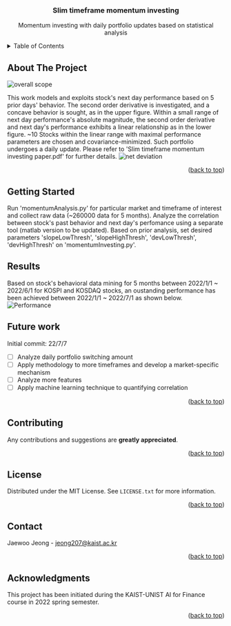 
<div id="top"></div>
<!--
*** Thanks for checking out the Best-README-Template. If you have a suggestion
*** that would make this better, please fork the repo and create a pull request
*** or simply open an issue with the tag "enhancement".
*** Don't forget to give the project a star!
*** Thanks again! Now go create something AMAZING! :D
-->



<!-- PROJECT SHIELDS -->
<!--
*** I'm using markdown "reference style" links for readability.
*** Reference links are enclosed in brackets [ ] instead of parentheses ( ).
*** See the bottom of this document for the declaration of the reference variables
*** for contributors-url, forks-url, etc. This is an optional, concise syntax you may use.
*** https://www.markdownguide.org/basic-syntax/#reference-style-links
-->

<h3 align="center">Slim timeframe momentum investing</h3>

  <p align="center">
    Momentum investing with daily portfolio updates based on statistical analysis
    <br />
  </p>
</div>



<!-- TABLE OF CONTENTS -->
<details>
  <summary>Table of Contents</summary>
  <ol>
    <li>
      <a href="#about-the-project">About The Project</a>
      <ul>
        <li><a href="#built-with">Built With</a></li>
      </ul>
    </li>
    <li>
      <a href="#getting-started">Getting Started</a>
      <ul>
        <li><a href="#prerequisites">Prerequisites</a></li>
        <li><a href="#installation">Installation</a></li>
      </ul>
    </li>
    <li><a href="#usage">Usage</a></li>
    <li><a href="#roadmap">Roadmap</a></li>
    <li><a href="#contributing">Contributing</a></li>
    <li><a href="#license">License</a></li>
    <li><a href="#contact">Contact</a></li>
    <li><a href="#acknowledgments">Acknowledgments</a></li>
  </ol>
</details>



<!-- ABOUT THE PROJECT -->
## About The Project

![overall scope](https://user-images.githubusercontent.com/84615464/177702792-554f7105-ff95-4293-8ab5-858768a17999.png)

This work models and exploits stock's next day performance based on 5 prior days' behavior. The second order derivative is investigated, and a concave behavior is sought, as in the upper figure. Within a small range of next day performance's absolute magnitude, the second order derivative and next day's performance exhibits a linear relationship as in the lower figure. ~10 Stocks within the linear range with maximal performance parameters are chosen and covariance-minimized. Such portfolio undergoes a daily update. Please refer to 'Slim timeframe momentum investing paper.pdf' for further details.
![net deviation](https://user-images.githubusercontent.com/84615464/177710131-9ef41b19-cd24-4c9a-8fce-75d37efe5e75.png)

<p align="right">(<a href="#top">back to top</a>)</p>




<!-- GETTING STARTED -->
## Getting Started

Run 'momentumAnalysis.py' for particular market and timeframe of interest and collect raw data (~260000 data for 5 months). Analyze the correlation between stock's past behavior and next day's perfomance using a separate tool (matlab version to be updated). Based on prior analysis, set desired parameters 'slopeLowThresh', 'slopeHighThresh', 'devLowThresh', 'devHighThresh' on 'momentumInvesting.py'.

## Results
Based on stock's behavioral data mining for 5 months between 2022/1/1 ~ 2022/6/1 for KOSPI and KOSDAQ stocks, an oustanding performance has been achieved between 2022/1/1 ~ 2022/7/1 as shown below.
![Performance](https://user-images.githubusercontent.com/84615464/177712589-017beb21-a5ec-4498-834d-0a3ad10c06a4.png)


<!-- ROADMAP -->
## Future work
Initial commit: 22/7/7
- [ ] Analyze daily portfolio switching amount
- [ ] Apply methodology to more timeframes and develop a market-specific mechanism
- [ ] Analyze more features 
- [ ] Apply machine learning technique to quantifying correlation

<p align="right">(<a href="#top">back to top</a>)</p>



<!-- CONTRIBUTING -->
## Contributing

Any contributions and suggestions are **greatly appreciated**.

<p align="right">(<a href="#top">back to top</a>)</p>



<!-- LICENSE -->
## License

Distributed under the MIT License. See `LICENSE.txt` for more information.

<p align="right">(<a href="#top">back to top</a>)</p>



<!-- CONTACT -->
## Contact

Jaewoo Jeong - jeong207@kaist.ac.kr

<p align="right">(<a href="#top">back to top</a>)</p>



<!-- ACKNOWLEDGMENTS -->
## Acknowledgments

This project has been initiated during the KAIST-UNIST AI for Finance course in 2022 spring semester.

<p align="right">(<a href="#top">back to top</a>)</p>


